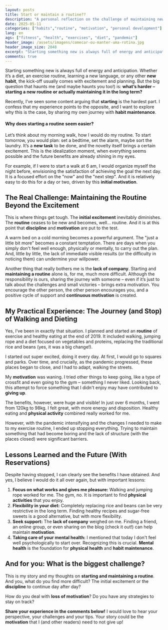 ```yaml
---
layout: posts
title: Start or maintain a routine??
description: "A personal reflection on the challenge of maintaining new habits, such as exercise and diet, after the initial excitement. I share my experience with walking and try to understand why we give up."
date: 2025-05-11
categories: ["habits","routine", "motivation", "personal development"]
lang: en
ags: ["fitness", "health", "exercises", "diet", "pandemic"]
header_image: /assets/imagens/comecar-ou-manter-uma-rotina.jpg
header_image_size: 2048
excerpt: "Starting something new is always full of energy and anticipation. Whether it’s a diet, an exercis..."
comments: true
---
```


Starting something new is always full of energy and anticipation. Whether it’s a diet, an exercise routine, learning a new language, or any other **new habit**, the kick-off usually comes with excitement and planning. But the big question that haunts me (and maybe haunts you too!) is: **what’s harder – starting a new routine or actually maintaining it in the long term?**



Recently, I’ve seen some content arguing that **starting** is the hardest part. I confess that my experience points to the opposite, and I want to explore why this is the case, by sharing my own journey with **habit maintenance**.

#### Why does starting a routine seem easier?

Let’s think about my morning walk, how I would do my routine. To start tomorrow, you would plan: set a bedtime, set the alarm, maybe sort the laundry. It’s a **new task** to be done, and the novelty itself brings a certain excitement. This is the idealization moment, when everything seems possible and the future benefits are already shining in my eyes.

For example, if I were to start a walk at 6 am, I would organize myself the night before, envisioning the satisfaction of achieving the goal the next day. It is a focused effort on the "now" and the "next step". And it is relatively easy to do this for a day or two, driven by this **initial motivation**.

## The Real Challenge: Maintaining the Routine Beyond the Excitement

This is where things get tough. The **initial excitement** inevitably diminishes. The **routine** ceases to be new and becomes, well... routine. And it is at this point that **discipline** and **motivation** are put to the test.

A warm bed on a cold morning becomes a powerful argument. The "just a little bit more" becomes a constant temptation. There are days when you simply don't feel well enough, physically or mentally, to carry out the plan. And, little by little, the lack of immediate visible results (or the difficulty in noticing them) can undermine your willpower.

Another thing that really bothers me is the **lack of company**. Starting and **maintaining a routine** alone is, for me, much more difficult. Although the responsibility is ours, sharing the journey with someone – even if it’s just to talk about the challenges and small victories – brings extra motivation. You encourage the other person, the other person encourages you, and a positive cycle of support and **continuous motivation** is created.

## My Practical Experience: The Journey (and Stop) of Walking and Dieting

Yes, I’ve been in exactly that situation. I planned and started an **routine** of exercise and healthy eating at the end of 2019. It included walking, jumping rope and a diet focused on vegetables and proteins, replacing the traditional rice and beans (yes, it was a big change!).

I started out super excited, doing it every day. At first, I would go to squares and parks. Over time, and crucially, as the pandemic progressed, these places began to close, and I had to adapt, walking the streets.

My **motivation** was waning. I tried other things to keep going, like a type of crossfit and even going to the gym – something I never liked. Looking back, this attempt to force something that I didn't enjoy may have contributed to **giving up**.

The benefits, however, were huge and visible! In just over 6 months, I went from 120kg to 98kg. I felt great, with more energy and disposition. Healthy eating and **physical activity** combined really worked for me.

However, with the pandemic intensifying and the changes I needed to make to my exercise routine, I ended up stopping everything. Trying to maintain something that had become boring and the lack of structure (with the places closed) were significant barriers.

## Lessons Learned and the Future (With Reservations)

Despite having stopped, I can clearly see the benefits I have obtained. And yes, I believe I would do it all over again, but with important lessons:

1. **Focus on what works and gives me pleasure:** Walking and jumping rope worked for me. The gym, no. It is important to find **physical activities** that you enjoy.
2. **Flexibility in your diet:** Completely replacing rice and beans can be very restrictive in the long term. Finding healthy recipes and sugar-free sweets is a good alternative, but with more flexibility.
3. **Seek support:** The **lack of company** weighed on me. Finding a friend, an online group, or even sharing on the blog (check it out!) can help maintain **motivation**.
4. **Taking care of your mental health:** I mentioned that today I don't feel well psychologically to start over. Recognizing this is crucial. **Mental health** is the foundation for **physical health** and **habit maintenance**.

## And for you: What is the biggest challenge?

This is my story and my thoughts on **starting and maintaining a routine**. And you, what do you find more difficult? The initial excitement or the **discipline** to continue day after day?

How do you deal with **loss of motivation**? Do you have any strategies to stay on track?

**Share your experience in the comments below!** I would love to hear your perspective, your challenges and your tips. Your story could be the **motivation** that I (and other readers) need to not give up!